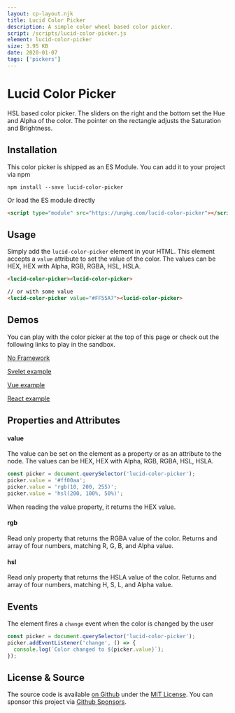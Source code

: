 ```yaml
---
layout: cp-layout.njk
title: Lucid Color Picker
description: A simple color wheel based color picker.
script: /scripts/lucid-color-picker.js
element: lucid-color-picker
size: 3.95 KB
date: 2020-01-07
tags: ['pickers']
---
```


# Lucid Color Picker

HSL based color picker. The sliders on the right and the bottom set the Hue and Alpha of the color. The pointer on the rectangle adjusts the Saturation and Brightness.

## Installation 
This color picker is shipped as an ES Module. You can add it to your project via npm

```shell
npm install --save lucid-color-picker
```

Or load the ES module directly

```html
<script type="module" src="https://unpkg.com/lucid-color-picker"></script>
```

## Usage
Simply add the `lucid-color-picker` element in your HTML. This element accepts a `value` attribute to set the value of the color. 
The values can be HEX, HEX with Alpha, RGB, RGBA, HSL, HSLA.

```html
<lucid-color-picker><lucid-color-picker>

// or with some value
<lucid-color-picker value="#FF55A7"><lucid-color-picker>
```

## Demos
You can play with the color picker at the top of this page or check out the following links to play in the sandbox.

[No Framework](https://codesandbox.io/s/lucid-color-picker-8jyss)

[Svelet example](https://codesandbox.io/s/lucid-color-picker-svelte-zcygj)

[Vue example](https://codesandbox.io/s/lucid-color-picker-vue-3voty)

[React example](https://codesandbox.io/s/lucid-color-picker-react-2b4c9)

## Properties and Attributes

#### value
The value can be set on the element as a property or as an attribute to the node. The values can be HEX, HEX with Alpha, RGB, RGBA, HSL, HSLA.

```javascript
const picker = document.querySelector('lucid-color-picker');
picker.value = '#ff00aa';
picker.value = 'rgb(10, 200, 255)';
picker.value = 'hsl(200, 100%, 50%)';
```

When reading the value property, it returns the HEX value. 

#### rgb
Read only property that returns the RGBA value of the color. Returns and array of four numbers, matching R, G, B, and Alpha value.

#### hsl
Read only property that returns the HSLA value of the color. Returns and array of four numbers, matching H, S, L, and Alpha value.

## Events
The element fires a `change` event when the color is changed by the user

```javascript
const picker = document.querySelector('lucid-color-picker');
picker.addEventListener('change', () => {
  console.log(`Color changed to ${picker.value}`);
});
```

## License & Source
The source code is available [on Github](https://github.com/pshihn/every-color-picker) under the [MIT License](https://github.com/pshihn/every-color-picker/blob/master/LICENSE). You can sponsor this project via [Github Sponsors](https://github.com/sponsors/pshihn).